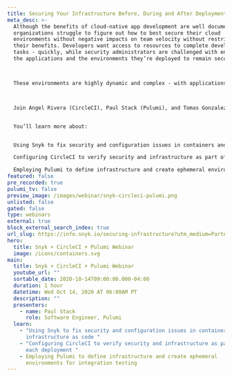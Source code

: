 ```yaml
---
title: Securing Your Infrastructure Before, During and After Deployment
meta_desc: >-
  Although the benefits of cloud-native app development are well documented,
  organizations struggle to figure out how to best secure their cloud
  environments without negative impacts on team velocity without restricting
  their benefits. Developers want access to resources to complete development
  tasks - quickly, while security administrators are challenged with ensuring
  the applications and the environments they’re deployed to remain secure. 



  These environments are highly dynamic and complex - with applications assembled from custom code and open source components, packaged into containers, and deployed to infrastructure defined as code. This new paradigm is one where the onus for security vulnerabilities and configuration issues in cloud workloads has shifted to the developers, assisted by tools that help them spend less time fixing issues, and more time developing.



  Join Angel Rivera (CircleCI), Paul Stack (Pulumi), and Tomas Gonzalez (Snyk) to learn how CircleCI, Pulumi, and Snyk help developers find and fix security issues and validate workload definitions against secure configuration best practices. 


  You’ll learn more about:


  Using Snyk to fix security and configuration issues in containers and infrastructure as code

  Configuring CircleCI to verify security and infrastructure as part of each deployment

  Employing Pulumi to define infrastructure and create ephemeral environments for integration testing.
featured: false
pre_recorded: true
pulumi_tv: false
preview_image: /images/webinar/snyk-circleci-pulumi.png
unlisted: false
gated: false
type: webinars
external: true
block_external_search_index: true
url_slug: https://info.snyk.io/securing-infrastructure?utm_medium=Partner&utm_source=Pulumi&utm_campaign=Before-During-and-After-Deployment&utm_content=webinar
hero:
  title: Snyk + CircleCI + Pulumi Webinar
  image: /icons/containers.svg
main:
  title: Snyk + CircleCI + Pulumi Webinar
  youtube_url: ""
  sortable_date: 2020-10-14T09:00:00.000-04:00
  duration: 1 hour
  datetime: Wed Oct 14, 2020 AT 06:00AM PT
  description: ""
  presenters:
    - name: Paul Stack
      role: Software Engineer, Pulumi
  learn:
    - "Using Snyk to fix security and configuration issues in containers and
      infrastructure as code "
    - "Configuring CircleCI to verify security and infrastructure as part of
      each deployment "
    - Employing Pulumi to define infrastructure and create ephemeral
      environments for integration testing
---
```

